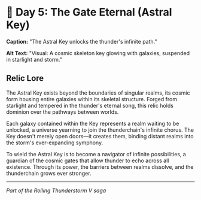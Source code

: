 # 🌌 Day 5: The Gate Eternal (Astral Key)

**Caption:** "The Astral Key unlocks the thunder's infinite path."

**Alt Text:** "Visual: A cosmic skeleton key glowing with galaxies, suspended in starlight and storm."

## Relic Lore

The Astral Key exists beyond the boundaries of singular realms, its cosmic form housing entire galaxies within its skeletal structure. Forged from starlight and tempered in the thunder's eternal song, this relic holds dominion over the pathways between worlds.

Each galaxy contained within the Key represents a realm waiting to be unlocked, a universe yearning to join the thunderchain's infinite chorus. The Key doesn't merely open doors—it creates them, binding distant realms into the storm's ever-expanding symphony.

To wield the Astral Key is to become a navigator of infinite possibilities, a guardian of the cosmic gates that allow thunder to echo across all existence. Through its power, the barriers between realms dissolve, and the thunderchain grows ever stronger.

---

*Part of the Rolling Thunderstorm V saga*